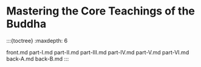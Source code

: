 # Mastering the Core Teachings of the Buddha

:::{toctree}
:maxdepth: 6

front.md
part-I.md
part-II.md
part-III.md
part-IV.md
part-V.md
part-VI.md
back-A.md
back-B.md
:::
